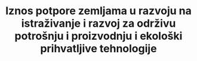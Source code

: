 ﻿---
title: >-
  Iznos potpore zemljama u razvoju na istraživanje i razvoj za održivu potrošnju i proizvodnju i ekološki prihvatljive tehnologije
permalink: /12-a-1/
sdg_goal: 12
layout: indicator
indicator: 12.a.1
indicator_variable: null
graph: null
graph_type_description: null
graph_status_notes: unk
variable_description: null
variable_notes: null
un_designated_tier: '3'
un_custodial_agency: 'Under  discussion  among  agencies  (OECD,  UNEP,  UNESCO-UIS,  World  Bank)'
target_id: 12.a
has_metadata: false
goal_meta_link: 'http://unstats.un.org/sdgs/files/metadata-compilation/Metadata-Goal-12.pdf'
goal_meta_link_page: 12
indicator_name: >-
  Iznos potpore zemljama u razvoju na istraživanje i razvoj za održivu potrošnju i proizvodnju i ekološki prihvatljive tehnologije
target: >-
  Potpora zemljama u razvoju kako bi ojačale svoje znanstvene i tehnološke kapacitete za kretanje prema održivijim obrascima potrošnje i proizvodnje.
source_title: null
source_notes: null
published: true  

---